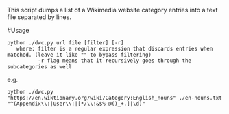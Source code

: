 

This script dumps a list of a Wikimedia website category entries into a text file separated by lines.


#Usage

```
python ./dwc.py url file [filter] [-r]
   where: filter is a regular expression that discards entries when matched. (leave it like "" to bypass filtering)
          -r flag means that it recursively goes through the subcategories as well
```


e.g.
```
python ./dwc.py "https://en.wiktionary.org/wiki/Category:English_nouns" ./en-nouns.txt "^(Appendix\\:|User\\:|[*/\\!&$%-@()_+.]|\d)"
```

